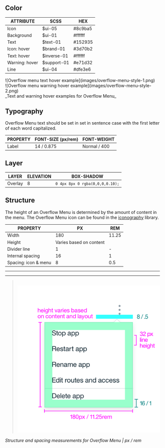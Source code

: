 ## Color

| ATTRIBUTE          | SCSS        | HEX     |
|----------------|-------------|---------|
| Icon           | $ui-05      | #8c9ba5 |
| Background     | $ui-01      | #ffffff |
| Text           | $text-01    | #152935 |
| Icon: hover    | $brand-01   | #3d70b2 |
| Text: hover    | $inverse-01 | #ffffff |
| Warning: hover | $support-01 | #e71d32 |
| Line           | $ui-04      | #dfe3e6 |

<div data-insert-component="ImageGrid">
  <div>
    ![Overflow menu text hover example](images/overflow-menu-style-1.png)
  </div>
  <div>
    ![Overflow menu warning hover example](images/overflow-menu-style-2.png)
  </div>
</div>
_Text and warning hover examples for Overflow Menu_

## Typography

Overflow Menu text should be set in set in sentence case with the first letter of each word capitalized.

| PROPERTY | FONT-SIZE (px/rem)    | FONT-WEIGHT |
|------------|-----------------|--------------|
| Label      | 14 / 0.875 | Normal / 400 |

## Layer

| LAYER      | ELEVATION     | BOX-SHADOW      |
|------------|----------|----------|
| Overlay    | 8        | `0 4px 8px 0 rgba(0,0,0,0.10);`  |

## Structure

The height of an Overflow Menu is determined by the amount of content in the menu. The Overflow Menu icon can be found in the [iconography](/style/iconography/library) library.

| PROPERTY             | PX                      | REM   |
|----------------------|-------------------------|-------|
| Width                | 180                     | 11.25 |
| Height               | Varies based on content |       |
| Divider line         | 1                       | -     |
| Internal spacing     | 16                      | 1     |
| Spacing: icon & menu | 8                       | 0.5   |

---
***
> 
![Structure and spacing measurements for an overflow menu](images/overflow-menu-style-3.png)

_Structure and spacing measurements for Overflow Menu | px / rem_
